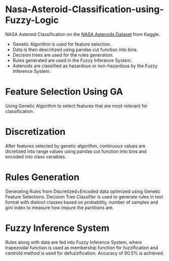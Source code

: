 # Nasa-Asteroid-Classification-using-Fuzzy-Logic

NASA Asteroid Classification on the  <a href="https://www.kaggle.com/datasets/shrutimehta/nasa-asteroids-classification">NASA Asteroids Dataset</a> from Kaggle.
* Genetic Algorithm is used for feature selection. 
* Data is then descritized using pandas cut function into bins.
* Decision trees are used for the rules generation.
* Rules generated are used in the Fuzzy Inference System.
* Asteroids are classified as hazardous or non-hazardous by the Fuzzy Inference System.

# Feature Selection Using GA
Using Genetic Algorithm to select features that are most relevant for classification.

# Discretization
After features selected by genetic algorithm, continuous values are dicretized into range values using pandas cut function into bins and encoded into class variables.

# Rules Generation
Generating Rules from Discretized+Encoded data optimized using Genetic Feature Selections. Decision Tree Classifier is used to generate rules in text format with distinct classes based on probability, number of samples and gini index to measure how impure the partitions are.

# Fuzzy Inference System
Rules along with data are fed into Fuzzy Inference System, where trapezoidal function is used as membership function for fuzzification and centrold method is used for defuzzification. Accuracy of 90.5% is achieved.
